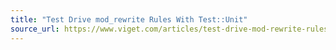 ```yaml
---
title: "Test Drive mod_rewrite Rules With Test::Unit"
source_url: https://www.viget.com/articles/test-drive-mod-rewrite-rules-with-testunit/
---
```

